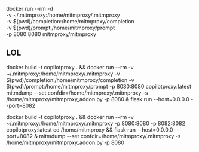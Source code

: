 docker run --rm -d \
-v ~/.mitmproxy:/home/mitmproxy/.mitmproxy \
-v $(pwd)/completion:/home/mitmproxy/completion \
-v $(pwd)/prompt:/home/mitmproxy/prompt \
-p 8080:8080 mitmproxy/mitmproxy


## LOL

docker build -t copilotproxy . && docker run --rm -v ~/.mitmproxy:/home/mitmproxy/.mitmproxy -v $(pwd)/completion:/home/mitmproxy/completion -v $(pwd)/prompt:/home/mitmproxy/prompt -p 8080:8080 copilotproxy:latest mitmdump --set confdir=/home/mitmproxy/.mitmproxy -s /home/mitmproxy/mitmproxy_addon.py -p 8080 & flask run --host=0.0.0.0 --port=8082



docker build -t copilotproxy . && docker run --rm -v ~/.mitmproxy:/home/mitmproxy/.mitmproxy -p 8080:8080 -p 8082:8082 copilotproxy:latest cd /home/mitmproxy && flask run --host=0.0.0.0 --port=8082 & mitmdump --set confdir=/home/mitmproxy/.mitmproxy -s /home/mitmproxy/mitmproxy_addon.py -p 8080

